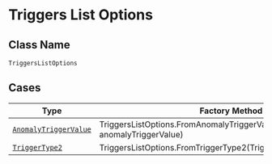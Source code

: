 
# Triggers List Options

## Class Name

`TriggersListOptions`

## Cases

| Type | Factory Method |
|  --- | --- |
| [`AnomalyTriggerValue`](../../../doc/models/anomaly-trigger-value.md) | TriggersListOptions.FromAnomalyTriggerValue(AnomalyTriggerValue anomalyTriggerValue) |
| [`TriggerType2`](../../../doc/models/trigger-type-2.md) | TriggersListOptions.FromTriggerType2(TriggerType2 triggerType2) |

